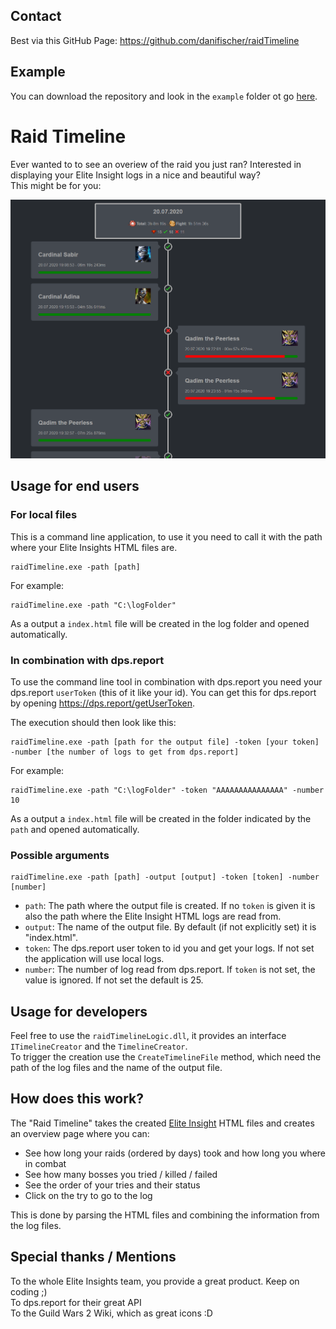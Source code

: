 ## Contact

Best via this GitHub Page: https://github.com/danifischer/raidTimeline

## Example

You can download the repository and look in the `example` folder ot go [here](http://fischer87.de/logs/raidTimeline/raid.html).

# Raid Timeline

Ever wanted to to see an overiew of the raid you just ran? Interested in displaying your Elite Insight logs in a nice and beautiful way?  
This might be for you:

![Preview](img/preview.png)

## Usage for end users

### For local files

This is a command line application, to use it you need to call it with the path where your Elite Insights HTML files are.

```
raidTimeline.exe -path [path]
```

For example:

```
raidTimeline.exe -path "C:\logFolder"
```

As a output a `index.html` file will be created in the log folder and opened automatically.

### In combination with dps.report

To use the command line tool in combination with dps.report you need your dps.report `userToken` (this of it like your id). You can get this for dps.report by opening https://dps.report/getUserToken.

The execution should then look like this:

```
raidTimeline.exe -path [path for the output file] -token [your token] -number [the number of logs to get from dps.report]
```

For example:

```
raidTimeline.exe -path "C:\logFolder" -token "AAAAAAAAAAAAAAA" -number 10
```

As a output a `index.html` file will be created in the folder indicated by the `path` and opened automatically.

### Possible arguments

```
raidTimeline.exe -path [path] -output [output] -token [token] -number [number]
```

- `path`: The path where the output file is created. If no `token` is given it is also the path where the Elite Insight HTML logs are read from.
- `output`: The name of the output file. By default (if not explicitly set) it is "index.html".
- `token`: The dps.report user token to id you and get your logs. If not set the application will use local logs.
- `number`: The number of log read from dps.report. If `token` is not set, the value is ignored. If not set the default is 25.

## Usage for developers

Feel free to use the `raidTimelineLogic.dll`, it provides an interface `ITimelineCreator` and the `TimelineCreator`.  
To trigger the creation use the `CreateTimelineFile` method, which need the path of the log files and the name of the output file.

## How does this work?

The "Raid Timeline" takes the created [Elite Insight](https://github.com/baaron4/GW2-Elite-Insights-Parser) HTML files and creates an overview page where you can:

- See how long your raids (ordered by days) took and how long you where in combat
- See how many bosses you tried / killed / failed
- See the order of your tries and their status
- Click on the try to go to the log

This is done by parsing the HTML files and combining the information from the log files.

## Special thanks / Mentions

To the whole Elite Insights team, you provide a great product. Keep on coding ;)  
To dps.report for their great API  
To the Guild Wars 2 Wiki, which as great icons :D

